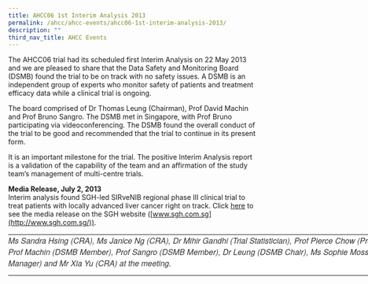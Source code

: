 ```yaml
---
title: AHCC06 1st Interim Analysis 2013
permalink: /ahcc/ahcc-events/ahcc06-1st-interim-analysis-2013/
description: ""
third_nav_title: AHCC Events
---
```

The AHCC06 trial had its scheduled first Interim Analysis on 22 May 2013 and we are pleased to share that the Data Safety and Monitoring Board (DSMB) found the trial to be on track with no safety issues. A DSMB is an independent group of experts who monitor safety of patients and treatment efficacy data while a clinical trial is ongoing.  
  
The board comprised of Dr Thomas Leung (Chairman), Prof David Machin and Prof Bruno Sangro. The DSMB met in Singapore, with Prof Bruno participating via videoconferencing. The DSMB found the overall conduct of the trial to be good and recommended that the trial to continue in its present form.

It is an important milestone for the trial. The positive Interim Analysis report is a validation of the capability of the team and an affirmation of the study team’s management of multi-centre trials.  
  
  

**Media Release, July 2, 2013**  
Interim analysis found SGH-led SIRveNIB regional phase III clinical trial to treat patients with locally advanced liver cancer right on track. Click&nbsp;[here](http://www.sgh.com.sg/about-us/newsroom/latesthighlights/Pages/interim-analysis-sgh-led-sirvenib-regional-phase-iii-clinical-trial-treat-patients-locally-advanced-liver-cancer-track.aspx)&nbsp;to see the media release on the SGH website ([www.sgh.com.sg](http://www.sgh.com.sg/)).

<table style="box-sizing: border-box; border-collapse: collapse; border-spacing: 0px; background-color: rgb(255, 255, 255); outline: none; width: 847.793px; color: rgb(51, 51, 51); font-family: &quot;Helvetica Neue&quot;, Helvetica, Arial, sans-serif; font-size: 16px; font-style: normal; font-variant-ligatures: normal; font-variant-caps: normal; font-weight: 400; letter-spacing: normal; orphans: 2; text-align: start; text-transform: none; widows: 2; word-spacing: 0px; -webkit-text-stroke-width: 0px; white-space: normal; text-decoration-thickness: initial; text-decoration-style: initial; text-decoration-color: initial;" width="100%"><tbody style="box-sizing: border-box; outline: none;"><tr style="box-sizing: border-box; outline: none;"><td style="box-sizing: border-box; padding: 0px 0px 13px; outline: none; vertical-align: top;"><em style="box-sizing: border-box;">Ms Sandra Hsing (CRA), Ms Janice Ng (CRA), Dr Mihir Gandhi (Trial Statistician), Prof Pierce Chow (Protocol Chair), Prof Machin (DSMB Member), Prof Sangro (DSMB Member), Dr Leung (DSMB Chair), Ms Sophie Moss (Project Manager) and Mr Xia Yu (CRA) at the meeting.</em></td></tr></tbody></table>